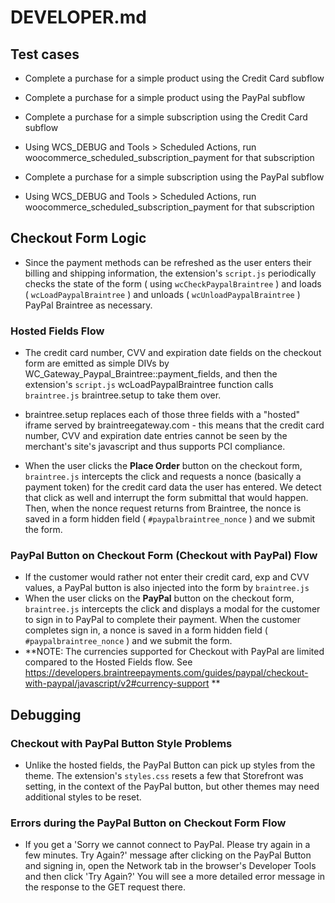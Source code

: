 # DEVELOPER.md

## Test cases

* Complete a purchase for a simple product using the Credit Card subflow
* Complete a purchase for a simple product using the PayPal subflow

* Complete a purchase for a simple subscription using the Credit Card subflow
* Using WCS_DEBUG and Tools > Scheduled Actions, run woocommerce_scheduled_subscription_payment for that subscription

* Complete a purchase for a simple subscription using the PayPal subflow
* Using WCS_DEBUG and Tools > Scheduled Actions, run woocommerce_scheduled_subscription_payment for that subscription

## Checkout Form Logic

* Since the payment methods can be refreshed as the user enters their billing and
shipping information, the extension's `script.js` periodically checks the state of the
form ( using `wcCheckPaypalBraintree` ) and loads ( `wcLoadPaypalBraintree` ) and
unloads ( `wcUnloadPaypalBraintree` ) PayPal Braintree as necessary.

### Hosted Fields Flow

* The credit card number, CVV and expiration date fields on the checkout form are emitted as
simple DIVs by WC_Gateway_Paypal_Braintree::payment_fields, and then the extension's `script.js`
wcLoadPaypalBraintree function calls `braintree.js` braintree.setup to take them over.

* braintree.setup replaces each of those three fields with a "hosted" iframe served by
braintreegateway.com - this means that the credit card number, CVV and expiration date entries
cannot be seen by the merchant's site's javascript and thus supports PCI compliance.

* When the user clicks the **Place Order** button on the checkout form, `braintree.js` intercepts
the click and requests a nonce (basically a payment token) for the credit card data the
user has entered.  We detect that click as well and interrupt the form submittal that
would happen.  Then, when the nonce request returns from Braintree, the nonce is saved
in a form hidden field ( `#paypalbraintree_nonce` ) and we submit the form.

### PayPal Button on Checkout Form (Checkout with PayPal) Flow

* If the customer would rather not enter their credit card, exp and CVV values, a PayPal
button is also injected into the form by `braintree.js`
* When the user clicks on the **PayPal** button on the checkout form, `braintree.js` intercepts
the click and displays a modal for the customer to sign in to PayPal to complete their payment.  When
the customer completes sign in, a nonce is saved in a form hidden field ( `#paypalbraintree_nonce` )
and we submit the form.
* **NOTE: The currencies supported for Checkout with PayPal are limited compared to the Hosted Fields
flow.  See https://developers.braintreepayments.com/guides/paypal/checkout-with-paypal/javascript/v2#currency-support **

## Debugging

### Checkout with PayPal Button Style Problems

* Unlike the hosted fields, the PayPal Button can pick up styles from the theme. The extension's
`styles.css` resets a few that Storefront was setting, in the context of the PayPal button, but
other themes may need additional styles to be reset.

### Errors during the PayPal Button on Checkout Form Flow

* If you get a 'Sorry we cannot connect to PayPal. Please try again in a few minutes. Try Again?' message
after clicking on the PayPal Button and signing in, open the Network tab in the browser's Developer Tools
and then click 'Try Again?'  You will see a more detailed error message in the response to the GET request
there.

